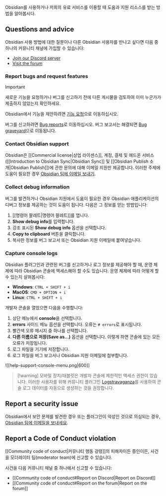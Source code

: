 Obsidian를 사용하거나 저희의 유료 서비스를 이용할 때 도움과 지원 리소스를 받는 방법을 알아봅시다.

## Questions and advice

Obsidian 사용 방법에 대한 질문이나 다른 Obsidian 사용자를 만나고 싶다면 다음 중 하나의 커뮤니티 채널에 가입할 수 있습니다:

- [Join our Discord server](https://discord.gg/obsidianmd)
- [Visit the forum](https://forum.obsidian.md/)

### Report bugs and request features

> [!important]
> 새로운 기능을 요청하거나 버그를 신고하기 전에 다른 게시물을 검토하여 이미 누군가가 제출하지 않았는지 확인하세요.

Obsidian에서 기능을 제안하려면 [기능 요청](https://forum.obsidian.md/c/feature-requests/8)으로 이동하십시오.

버그를 신고하려면 [Bug reports](https://forum.obsidian.md/c/bug-reports/7)로 이동하십시오. 버그 보고서는 해결되면 [Bug graveyard](https://forum.obsidian.md/c/bug-graveyard/12)으로 이동됩니다.

### Contact Obsidian support

Obsidian은 [[Commercial license|상업 라이센스]], 계정, 결제 및 애드온 서비스 ([[Introduction to Obsidian Sync|Obsidian Sync]] 및 [[Obsidian Publish 소개|Obsidian Publish]])에 관한 문의에 대해 이메일 지원만 제공합니다. 이러한 주제에 도움이 필요한 경우 [Obsidian 팀에 이메일 보내기](mailto:support@obsidian.md).

### Collect debug information

버그를 발견하거나 Obsidian 지원에서 도움이 필요한 경우 Obsidian 애플리케이션의 디버그 정보를 제공하는 것이 도움이 됩니다. 다음은 그 정보를 얻는 방법입니다:

1. [[명령어 팔레트|명령어 팔레트]]를 엽니다.
2. **Show debug info**를 입력합니다.
3. 강조 표시된 **Show debug info** 옵션을 선택합니다.
4. **Copy to clipboard** 버튼을 클릭합니다.
5. 복사한 정보를 버그 보고서 또는 Obsidian 지원 이메일에 붙여넣습니다.

### Capture console logs

Obsidian 플러그인과 관련된 버그를 신고하거나 로그 정보를 제공해야 할 때, 운영 체제에 따라 Obsidian 콘솔에 액세스해야 할 수도 있습니다. 운영 체제에 따라 어떻게 할 수 있는지 살펴봅시다:

- **Windows**: `CTRL + SHIFT + i`  
- **MacOS**: `CMD + OPTION + i`  
- **Linux**: `CTRL + SHIFT + i`

개발자 콘솔을 열었으면 다음을 수행합니다:

1. 상단 메뉴에서 **console**을 선택합니다.
2. **errors** 사이드 메뉴 옵션을 선택합니다. 오류는 `# errors`로 표시됩니다.
3. 빨간색 오류 메시지 중 하나를 선택합니다.
4. **다른 이름으로 저장(Save as...)** 옵션을 선택합니다. 이렇게 하면 콘솔에 있는 모든 오류가 저장됩니다.
5. 로그 파일을 기기에 저장합니다.
6. 로그 파일을 버그 보고서나 Obsidian 지원 이메일에 첨부합니다.

![[help-support-console-menu.png|600]]

> [!warning] 모바일 장치/태블릿은 개발자 콘솔에 제한적인 액세스 권한이 있습니다. 이러한 사용자를 위해 커뮤니티 플러그인 [Logstravaganza](https://obsidian.md/plugins?id=logstravaganza)를 사용하여 콘솔 로그 데이터를 자동으로 생성하는 것을 권장합니다.

## Report a security issue

Obsidian에서 보안 문제를 발견한 경우 또는 플러그인이 악성인 것으로 의심되는 경우, [Obsidian 팀에 이메일을 보내세요](mailto:support@obsidian.md).

## Report a Code of Conduct violation

[[Community code of conduct|커뮤니티 행동 강령]]의 피해자이든 증인이든, 사건을 모더레이터 팀(moderator team)에 신고할 수 있습니다.

사건을 다음 커뮤니티 채널 중 하나에서 신고할 수 있습니다:

- [[Community code of conduct#Report on Discord|Report on Discord]]
- [[Community code of conduct#Report on the forum|Report on the forum]]
